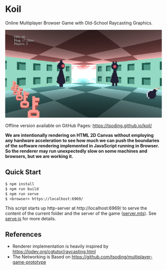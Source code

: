 # Koil

Online Multiplayer Browser Game with Old-School Raycasting Graphics.

![screenshot](./assets/screenshot.png)

Offline version available on GitHub Pages: https://tsoding.github.io/koil/

**We are intentionally rendering on HTML 2D Canvas without employing
any hardware acceleration to see how much we can push the boundaries
of the software rendering implemented in JavaScript running in
Browser. So the renderer may run unexpectedly slow on some machines
and browsers, but we are working it.**

## Quick Start

```console
$ npm install
$ npm run build
$ npm run serve
$ <browser> https://localhost:6969/
```

This script starts up http-server at http://localhost:6969/ to serve the content of the current folder and the server of the game ([server.mts](./server.mts)). See [serve.js](./serve.js) for more details.

## References

- Renderer implementation is heavily inspired by https://lodev.org/cgtutor/raycasting.html
- The Networking is Based on https://github.com/tsoding/multiplayer-game-prototype
